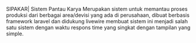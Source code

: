 SIPAKAR| Sistem Pantau Karya Merupakan sistem untuk memantau proses produksi dari berbagai area/devisi yang ada di perusahaan, dibuat berbasis framework laravel dan didukung livewire membuat sistem ini menjadi salah satu sistem dengan waktu respons time yang singkat dengan tampilan yang simple.

